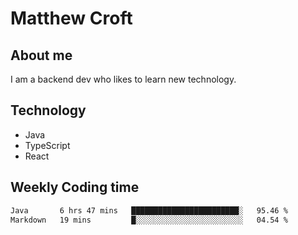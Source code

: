 # Matthew Croft

## About me
I am a backend dev who likes to learn new technology. 

## Technology
- Java
- TypeScript
- React

## Weekly Coding time
<!--START_SECTION:waka-->

```txt
Java       6 hrs 47 mins   ████████████████████████░   95.46 %
Markdown   19 mins         █░░░░░░░░░░░░░░░░░░░░░░░░   04.54 %
```

<!--END_SECTION:waka-->

